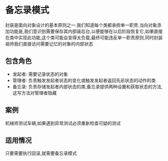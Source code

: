 # 备忘录模式

封装是面向对象设计的基本原则之一.我们知道每个类都承担单一职责.当向对象添加功能是,我们意识到需要保存其内部装后台,以便能够在以后阶段恢复它,如果直接在类中实现此功能,这个类可能会变得太负载,最终可能违反单一职责原则,同时封装祖师我们直接访问需要记忆的对象的内部状态

## 包含角色

- 发起者: 需要记录状态的对象
- 管理者: 负责触发发起者状态的变化或触发发起者返回先前状态的动作的类
- 备忘录: 负责存储发起者内部状态的类,备忘录提供两种设置和获取状态的方法,这写方法对管理者隐藏

## 案例

机械师测试车辆,如果遇到异常测试必须重新检查可疑的测试

## 适用情况

只要需要执行回滚,就需要备忘录模式